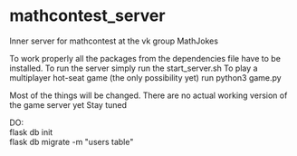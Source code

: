 # mathcontest_server
Inner server for mathcontest at the vk group MathJokes

To work properly all the packages from the dependencies file have to be installed.
To run the server simply run the start_server.sh
To play a multiplayer hot-seat game (the only possibility yet) run
python3 game.py

Most of the things will be changed. There are no actual working version of the game server yet
Stay tuned

DO:
<br>flask db init
<br>flask db migrate -m "users table"